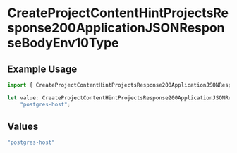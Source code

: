 # CreateProjectContentHintProjectsResponse200ApplicationJSONResponseBodyEnv10Type

## Example Usage

```typescript
import { CreateProjectContentHintProjectsResponse200ApplicationJSONResponseBodyEnv10Type } from "@simplesagar/vercel/models/createprojectop.js";

let value: CreateProjectContentHintProjectsResponse200ApplicationJSONResponseBodyEnv10Type =
    "postgres-host";
```

## Values

```typescript
"postgres-host"
```